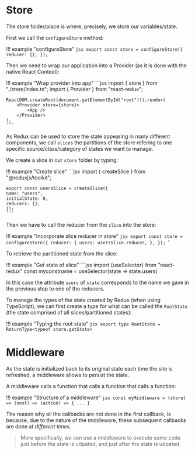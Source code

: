 # Store

The store folder/place is where, precisely, we store our variables/state.

First we call the `configureStore` method:

!!! example "configureStore"
    ```jsx
    export const store = configureStore({
        reducer: {},
    });
    ```

Then we need to wrap our application into a Provider (as it is done with the native React Context):

!!! example "Wrap provider into app"
    ```jsx
    import { store } from "./store/index.ts";
    import { Provider } from "react-redux";

    ReactDOM.createRoot(document.getElementById("root")!).render(
        <Provider store={store}>
            <App />
        </Provider>
    );
    ```

As Redux can be used to store the state appearing in many different components, we call `slices` the partitions of the store refering to one specific source/class/category of states we want to manage.

We create a slice in our `store` folder by typing:

!!! example "Create slice"
    ```jsx
    import { createSlice } from "@reduxjs/toolkit";

    export const usersSlice = createSlice({
    name: "users",
    initialState: 0,
    reducers: {},
    });
    ```

Then we have to call the reducer from the `slice` into the store:

!!! example "Incorporate slice reducer in store"
    ```jsx
    export const store = configureStore({
    reducer: {
        users: usersSlice.reducer,
    },
    });
    ```'

To retrieve the partitioned state from the slice:

!!! example "Get state of slice"
    ```jsx
    import {useSelector} from "react-redux"
    const myconstname = useSelector(state => state.users)

In this case the attribute `users` of `state` corresponds to the name we gave in the previous step to one of the reducers.

To manage the types of the state created by Redux (when using TypeScript), we can first create a type for what can be called the `RootState` (the state comprised of all slices/partitioned states):

!!! example "Typing the root state"
    ```jsx
    export type RootState = ReturnType<typeof store.getState>
    ```

# Middleware

As the state is initialized back to its original state each time the site is refreshed, a middleware allows to persist the state.

A middleware calls a function that calls a function that calls a function:

!!! example "Structure of a middleware"
    ```jsx
    const myMiddleware = (store) => (next) => (action) => {
        ...
    }
    ```

The reason why all the callbacks are not done in the first callback, is because, due to the nature of the middleware, these subsequent callbacks are done at *different times*. 

 > More specifically, we can use a middleware to execute some code just before the state is udpated, and just after the state is udpated.